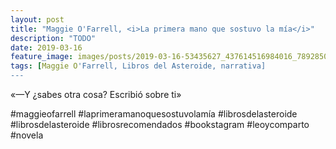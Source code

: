 ```yaml
---
layout: post
title: "Maggie O'Farrell, <i>La primera mano que sostuvo la mía</i>"
description: "TODO"
date: 2019-03-16
feature_image: images/posts/2019-03-16-53435627_437614516984016_7892850854647234955_n_17969526760230145.jpg
tags: [Maggie O'Farrell, Libros del Asteroide, narrativa]
---
```


«—Y ¿sabes otra cosa? Escribió sobre ti»
<!--more-->

#maggieofarrell #laprimeramanoquesostuvolamía #librosdelasteroide #librosdelasteroide #librosrecomendados #bookstagram #leoycomparto #novela


